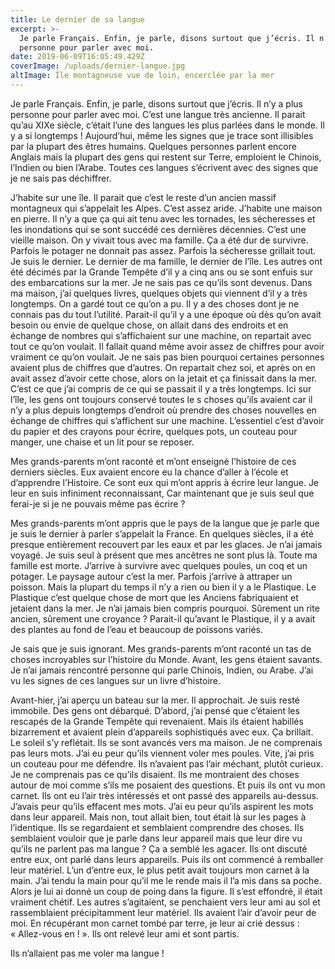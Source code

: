 ```yaml
---
title: Le dernier de sa langue
excerpt: >-
  Je parle Français. Enfin, je parle, disons surtout que j’écris. Il n’y a plus
  personne pour parler avec moi.
date: 2019-06-09T16:05:49.429Z
coverImage: /uploads/dernier-langue.jpg
altImage: Île montagneuse vue de loin, encerclée par la mer
---
```

Je parle Français. Enfin, je parle, disons surtout que j’écris. Il n’y a plus personne pour parler avec moi. C’est une langue très ancienne. Il parait qu’au XIXe siècle, c’était l’une des langues les plus parlées dans le monde. Il y a si longtemps ! Aujourd’hui, même les signes que je trace sont illisibles par la plupart des êtres humains. Quelques personnes parlent encore Anglais mais la plupart des gens qui restent sur Terre, emploient le Chinois, l’Indien ou bien l’Arabe. Toutes ces langues s’écrivent avec des signes que je ne sais pas déchiffrer.

J’habite sur une île. Il parait que c’est le reste d’un ancien massif montagneux qui s’appelait les Alpes. C’est assez aride. J’habite une maison en pierre. Il n’y a que ça qui ait tenu avec les tornades, les sécheresses et les inondations qui se sont succédé ces dernières décennies. C’est une vieille maison. On y vivait tous avec ma famille. Ça a été dur de survivre. Parfois le potager ne donnait pas assez. Parfois la sécheresse grillait tout. Je suis le dernier. Le dernier de ma famille, le dernier de l’île. Les autres ont été décimés par la Grande Tempête d’il y a cinq ans ou se sont enfuis sur des embarcations sur la mer. Je ne sais pas ce qu’ils sont devenus. Dans ma maison, j’ai quelques livres, quelques objets qui viennent d’il y a très longtemps. On a gardé tout ce qu’on a pu. Il y a des choses dont je ne connais pas du tout l’utilité. Parait-il qu’il y a une époque où dès qu’on avait besoin ou envie de quelque chose, on allait dans des endroits et en échange de nombres qui s’affichaient sur une machine, on repartait avec tout ce qu’on voulait. Il fallait quand même avoir assez de chiffres pour avoir vraiment ce qu’on voulait. Je ne sais pas bien pourquoi certaines personnes avaient plus de chiffres que d’autres. On repartait chez soi, et après on en avait assez d’avoir cette chose, alors on la jetait et ça finissait dans la mer. C’est ce que j’ai compris de ce qui se passait il y a très longtemps. Ici sur l’île, les gens ont toujours conservé toutes le s choses qu’ils avaient car il n’y a plus depuis longtemps d’endroit où prendre des choses nouvelles en échange de chiffres qui s’affichent sur une machine. L’essentiel c’est d’avoir du papier et des crayons pour écrire, quelques pots, un couteau pour manger, une chaise et un lit pour se reposer.

Mes grands-parents m’ont raconté et m’ont enseigné l’histoire de ces derniers siècles. Eux avaient encore eu la chance d’aller à l’école et d’apprendre l’Histoire. Ce sont eux qui m’ont appris à écrire leur langue. Je leur en suis infiniment reconnaissant, Car maintenant que je suis seul que ferai-je si je ne pouvais même pas écrire ?

Mes grands-parents m’ont appris que le pays de la langue que je parle que je suis le dernier à parler s’appelait la France. En quelques siècles, il a été presque entièrement recouvert par les eaux et par les glaces. Je n’ai jamais voyagé. Je suis seul à présent que mes ancêtres ne sont plus là. Toute ma famille est morte. J’arrive à survivre avec quelques poules, un coq et un potager. Le paysage autour c’est la mer. Parfois j’arrive à attraper un poisson. Mais la plupart du temps il n’y a rien ou bien il y a le Plastique. Le Plastique c’est quelque chose de mort que les Anciens fabriquaient et jetaient dans la mer. Je n’ai jamais bien compris pourquoi. Sûrement un rite ancien, sûrement une croyance ? Parait-il qu’avant le Plastique, il y a avait des plantes au fond de l’eau et beaucoup de poissons variés.

Je sais que je suis ignorant. Mes grands-parents m’ont raconté un tas de choses incroyables sur l’histoire du Monde. Avant, les gens étaient savants. Je n’ai jamais rencontré personne qui parle Chinois, Indien, ou Arabe. J’ai vu les signes de ces langues sur un livre d’histoire.

Avant-hier, j’ai aperçu un bateau sur la mer. Il approchait. Je suis resté immobile. Des gens ont débarqué. D’abord, j’ai pensé que c’étaient les rescapés de la Grande Tempête qui revenaient. Mais ils étaient habillés bizarrement et avaient plein d’appareils sophistiqués avec eux. Ça brillait. Le soleil s’y reflétait. Ils se sont avancés vers ma maison. Je ne comprenais pas leurs mots. J’ai eu peur qu’ils viennent voler mes poules. Vite, j’ai pris un couteau pour me défendre. Ils n’avaient pas l’air méchant, plutôt curieux. Je ne comprenais pas ce qu’ils disaient. Ils me montraient des choses autour de moi comme s’ils me posaient des questions. Et puis ils ont vu mon carnet. Ils ont eu l’air très intéressés et ont passé des appareils au-dessus. J’avais peur qu’ils effacent mes mots. J’ai eu peur qu’ils aspirent les mots dans leur appareil. Mais non, tout allait bien, tout était là sur les pages à l’identique. Ils se regardaient et semblaient comprendre des choses. Ils semblaient vouloir que je parle dans leur appareil mais que leur dire vu qu’ils ne parlent pas ma langue ? Ça a semblé les agacer. Ils ont discuté entre eux, ont parlé dans leurs appareils. Puis ils ont commencé à remballer leur matériel. L’un d’entre eux, le plus petit avait toujours mon carnet à la main. J’ai tendu la main pour qu’il me le rende mais il l’a mis dans sa poche. Alors je lui ai donné un coup de poing dans la figure. Il s’est effondré, il était vraiment chétif. Les autres s’agitaient, se penchaient vers leur ami au sol et rassemblaient précipitamment leur matériel. Ils avaient l’air d’avoir peur de moi. En récupérant mon carnet tombé par terre, je leur ai crié dessus : « Allez-vous en ! ». Ils ont relevé leur ami et sont partis.

Ils n’allaient pas me voler ma langue !
